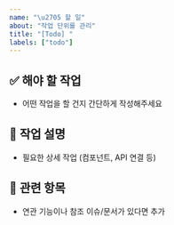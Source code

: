 ```yaml
---
name: "\u2705 할 일"
about: "작업 단위를 관리"
title: "[Todo] "
labels: ["todo"]
---
```


## ✅ 해야 할 작업

- 어떤 작업을 할 건지 간단하게 작성해주세요

## 🔧 작업 설명

- 필요한 상세 작업 (컴포넌트, API 연결 등)

## 🧩 관련 항목

- 연관 기능이나 참조 이슈/문서가 있다면 추가
